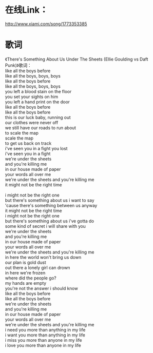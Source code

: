
# 在线Link：
http://www.xiami.com/song/1773353385

# 歌词

《There's Something About Us Under The Sheets (Ellie Goulding vs Daft Punk)》歌词：
<br/>
like all the boys before <br/>
like all the boys, boys, boys<br/>
like all the boys before <br/>
like all the boys, boys, boys<br/>
you left a blood stain on the floor <br/>
you set your sights on him<br/>
you left a hand print on the door<br/>
like all the boys before<br/>
like all the boys before<br/>
this is our luck baby, running out<br/>
our clothes were never off<br/>
we still have our roads to run about<br/>
to scale the map<br/>
scale the map<br/>
to get us back on track<br/>
i've seen you in a fight you lost<br/>
i've seen you in a fight<br/>
we're under the sheets <br/>
and you're killing me<br/>
in our house made of paper <br/>
your words all over me<br/>
we're under the sheets and you're killing me<br/>
it might not be the right time<br/><br/>
i might not be the right one<br/>
but there's something about us i want to say<br/>
'cause there's something between us anyway<br/>
it might not be the right time<br/>
i might not be the right one<br/>
but there's something about us i've gotta do<br/>
some kind of secret i will share with you<br/>
we're under the sheets <br/>
and you're killing me<br/>
in our house made of paper <br/>
your words all over me<br/>
we're under the sheets and you're killing me<br/>
in here the world won't bring us down<br/>
our plan is gold dust<br/>
out there a lonely girl can drown<br/>
in here we're frozen<br/>
where did the people go?<br/>
my hands are empty<br/>
you're not the answer i should know<br/>
like all the boys before<br/>
like all the boys before<br/>
we're under the sheets <br/>
and you're killing me<br/>
in our house made of paper <br/>
your words all over me<br/>
we're under the sheets and you're killing me<br/>
i need you more than anything in my life<br/>
i want you more than anything in my life<br/>
i miss you more than anyone in my life<br/>
i love you more than anyone in my life<br/>

